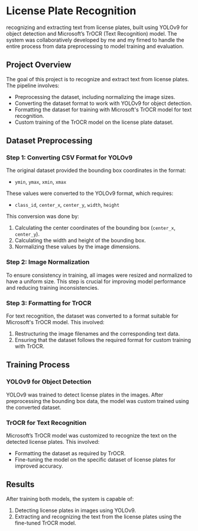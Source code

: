 
# License Plate Recognition

recognizing and extracting text from license plates, built using YOLOv9 for object detection and Microsoft’s TrOCR (Text Recognition) model. The system was collaboratively developed by me and my firned to handle the entire process from data preprocessing to model training and evaluation.

## Project Overview

The goal of this project is to recognize and extract text from license plates. The pipeline involves:
- Preprocessing the dataset, including normalizing the image sizes.
- Converting the dataset format to work with YOLOv9 for object detection.
- Formatting the dataset for training with Microsoft's TrOCR model for text recognition.
- Custom training of the TrOCR model on the license plate dataset.

## Dataset Preprocessing

### Step 1: Converting CSV Format for YOLOv9
The original dataset provided the bounding box coordinates in the format:
- `ymin`, `ymax`, `xmin`, `xmax`

These values were converted to the YOLOv9 format, which requires:
- `class_id`, `center_x`, `center_y`, `width`, `height`

This conversion was done by:
1. Calculating the center coordinates of the bounding box (`center_x`, `center_y`).
2. Calculating the width and height of the bounding box.
3. Normalizing these values by the image dimensions.

### Step 2: Image Normalization
To ensure consistency in training, all images were resized and normalized to have a uniform size. This step is crucial for improving model performance and reducing training inconsistencies.

### Step 3: Formatting for TrOCR
For text recognition, the dataset was converted to a format suitable for Microsoft's TrOCR model. This involved:
1. Restructuring the image filenames and the corresponding text data.
2. Ensuring that the dataset follows the required format for custom training with TrOCR.

## Training Process

### YOLOv9 for Object Detection
YOLOv9 was trained to detect license plates in the images. After preprocessing the bounding box data, the model was custom trained using the converted dataset.

### TrOCR for Text Recognition
Microsoft’s TrOCR model was customized to recognize the text on the detected license plates. This involved:
- Formatting the dataset as required by TrOCR.
- Fine-tuning the model on the specific dataset of license plates for improved accuracy.

## Results

After training both models, the system is capable of:
1. Detecting license plates in images using YOLOv9.
2. Extracting and recognizing the text from the license plates using the fine-tuned TrOCR model.